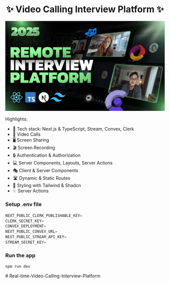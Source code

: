 <h1 align="center">✨ Video Calling Interview Platform ✨</h1>

![Demo App](/public/screenshot-for-readme.png)

Highlights:

- 🚀 Tech stack: Next.js & TypeScript, Stream, Convex, Clerk
- 🎥 Video Calls
- 🖥️ Screen Sharing
- 🎬 Screen Recording
- 🔒 Authentication & Authorization
- 💻 Server Components, Layouts, Server Actions
- 🎭 Client & Server Components
- 🛣️ Dynamic & Static Routes
- 🎨 Styling with Tailwind & Shadcn
- ✨ Server Actions

### Setup .env file

```js
NEXT_PUBLIC_CLERK_PUBLISHABLE_KEY=
CLERK_SECRET_KEY=
CONVEX_DEPLOYMENT=
NEXT_PUBLIC_CONVEX_URL=
NEXT_PUBLIC_STREAM_API_KEY=
STREAM_SECRET_KEY=
```

### Run the app

```shell
npm run dev
```
#   R e a l - t i m e - V i d e o - C a l l i n g - I n t e r v i e w - P l a t f o r m 
 
 